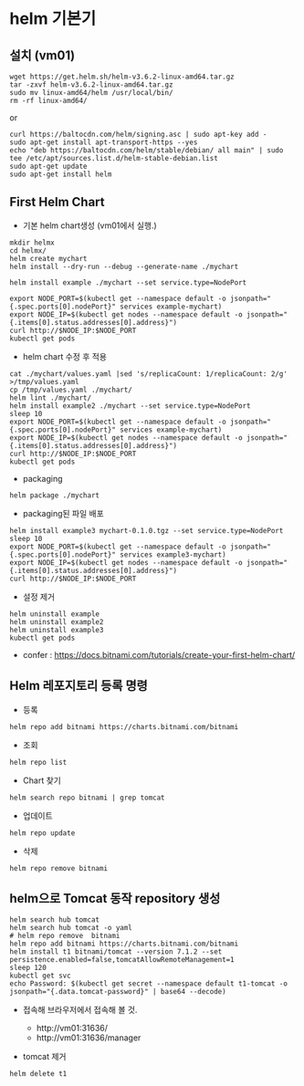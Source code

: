 # helm 기본기
## 설치 (vm01)
```
wget https://get.helm.sh/helm-v3.6.2-linux-amd64.tar.gz
tar -zxvf helm-v3.6.2-linux-amd64.tar.gz
sudo mv linux-amd64/helm /usr/local/bin/
rm -rf linux-amd64/
```
or
```
curl https://baltocdn.com/helm/signing.asc | sudo apt-key add -
sudo apt-get install apt-transport-https --yes
echo "deb https://baltocdn.com/helm/stable/debian/ all main" | sudo tee /etc/apt/sources.list.d/helm-stable-debian.list
sudo apt-get update
sudo apt-get install helm
```


## First Helm Chart
* 기본 helm chart생성 (vm01에서 실행.)
```
mkdir helmx
cd helmx/
helm create mychart
helm install --dry-run --debug --generate-name ./mychart

helm install example ./mychart --set service.type=NodePort

export NODE_PORT=$(kubectl get --namespace default -o jsonpath="{.spec.ports[0].nodePort}" services example-mychart)
export NODE_IP=$(kubectl get nodes --namespace default -o jsonpath="{.items[0].status.addresses[0].address}")
curl http://$NODE_IP:$NODE_PORT
kubectl get pods
```

* helm chart 수정 후 적용
```
cat ./mychart/values.yaml |sed 's/replicaCount: 1/replicaCount: 2/g' >/tmp/values.yaml
cp /tmp/values.yaml ./mychart/
helm lint ./mychart/
helm install example2 ./mychart --set service.type=NodePort
sleep 10
export NODE_PORT=$(kubectl get --namespace default -o jsonpath="{.spec.ports[0].nodePort}" services example-mychart)
export NODE_IP=$(kubectl get nodes --namespace default -o jsonpath="{.items[0].status.addresses[0].address}")
curl http://$NODE_IP:$NODE_PORT
kubectl get pods
```


* packaging
```
helm package ./mychart
```

* packaging된 파일 배포
```
helm install example3 mychart-0.1.0.tgz --set service.type=NodePort
sleep 10
export NODE_PORT=$(kubectl get --namespace default -o jsonpath="{.spec.ports[0].nodePort}" services example3-mychart)
export NODE_IP=$(kubectl get nodes --namespace default -o jsonpath="{.items[0].status.addresses[0].address}")
curl http://$NODE_IP:$NODE_PORT
```

* 설정 제거
```
helm uninstall example
helm uninstall example2
helm uninstall example3
kubectl get pods
```


* confer : https://docs.bitnami.com/tutorials/create-your-first-helm-chart/



## Helm 레포지토리 등록 명령
* 등록
```
helm repo add bitnami https://charts.bitnami.com/bitnami
```
* 조회
```
helm repo list
```
* Chart 찾기
```
helm search repo bitnami | grep tomcat
```
* 업데이트
```
helm repo update
```
* 삭제
```
helm repo remove bitnami
```




## helm으로 Tomcat 동작 repository 생성
```
helm search hub tomcat
helm search hub tomcat -o yaml
# helm repo remove  bitnami
helm repo add bitnami https://charts.bitnami.com/bitnami
helm install t1 bitnami/tomcat --version 7.1.2 --set persistence.enabled=false,tomcatAllowRemoteManagement=1
sleep 120
kubectl get svc
echo Password: $(kubectl get secret --namespace default t1-tomcat -o jsonpath="{.data.tomcat-password}" | base64 --decode)
```
* 접속해 브라우저에서 접속해 볼 것.
  - http://vm01:31636/
  - http://vm01:31636/manager

* tomcat 제거
```
helm delete t1
```
